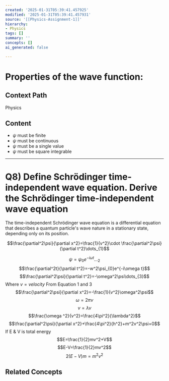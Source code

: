 ```yaml
---
created: '2025-01-31T05:39:41.457925'
modified: '2025-01-31T05:39:41.457931'
source: '[[Physics-Assignment-1]]'
hierarchy:
- Physics
tags: []
summary: ''
concepts: []
ai_generated: false

---
```


# Properties of the wave function:

## Context Path
Physics

## Content
- $\psi$ must be finite
- $\psi$ must be continuous
- $\psi$ must be a single value
- $\psi$ must be square integrable
___
# Q8) Define Schrödinger time-independent wave equation. Derive the Schrödinger time-independent wave equation

The time-independent Schrödinger wave equation is a differential equation that describes a quantum particle's wave nature in a stationary state, depending only on its position.

$$\frac{\partial^2\psi}{\partial x^2}=\frac{1}{v^2}\cdot \frac{\partial^2\psi}{\partial t^2}\dots_{1}$$

$$\psi=\psi_{0}e^{-i\omega t}\dots_{2}$$
$$\frac{\partial^2t}{\partial t^2}=-w^2\psi_{0}e^{-i\omega t}$$
$$\frac{\partial^2\psi}{\partial t^2}=-\omega^2\psi\dots_{3}$$
Where $v=velocity$
From Equation 1 and 3
$$\frac{\partial^2\psi}{\partial x^2}=-\frac{1}{v^2}\omega^2\psi$$
$$\omega =2\pi \nu$$
$$v=\lambda \nu$$
$$\frac{\omega ^2}{v^2}=\frac{4\pi^2}{\lambda^2}$$
$$\frac{\partial^2\psi}{\partial x^2}+\frac{4\pi^2}{h^2}+m^2v^2\psi=0$$
If E & V is total energy 
$$E=\frac{1}{2}mv^2+V$$
$$E-V=\frac{1}{2}mv^2$$
$$2(E-V)m=m^2v^2$$

## Related Concepts
